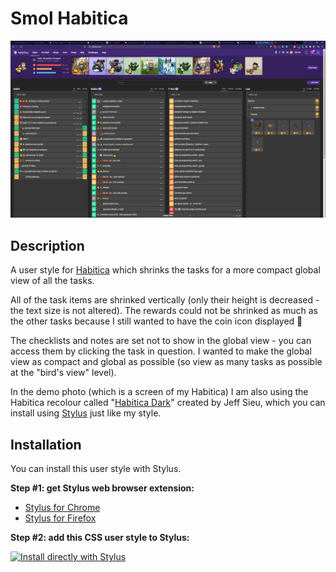 # Smol Habitica

![Screenshot](smol-habitica.png)

## Description

A user style for [Habitica](https://www.habitica.com) which shrinks the tasks for a more compact global view of all the tasks.

All of the task items are shrinked vertically (only their height is decreased - the text size is not altered). The rewards could not be shrinked as much as the other tasks because I still wanted to have the coin icon displayed 🙂

The checklists and notes are set not to show in the global view - you can access them by clicking the task in question. I wanted to make the global view as compact and global as possible (so view as many tasks as possible at the "bird's view" level).

In the demo photo (which is a screen of my Habitica) I am also using the Habitica recolour called "[Habitica Dark](https://github.com/jeffsieu/habitica-dark)" created by Jeff Sieu, which you can install using [Stylus](https://chrome.google.com/webstore/detail/stylus/clngdbkpkpeebahjckkjfobafhncgmne) just like my style.

## Installation

You can install this user style with Stylus.

**Step #1: get Stylus web browser extension:**

- [Stylus for Chrome](https://chrome.google.com/webstore/detail/stylus/clngdbkpkpeebahjckkjfobafhncgmne)
- [Stylus for Firefox](https://addons.mozilla.org/en-GB/firefox/addon/styl-us)

**Step #2: add this CSS user style to Stylus:**

[![Install directly with Stylus](https://img.shields.io/badge/Install%20directly%20with-Stylus-00adad.svg)](https://raw.githubusercontent.com/annafrompoland/smolhabitica/master/smol-habitica.user.css)
